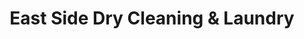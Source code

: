 ---
title: "East Side Dry Cleaning & Laundry"
url: /manchester/east-side-dry-cleaning-und-laundry/
shop: Wäscherei
---